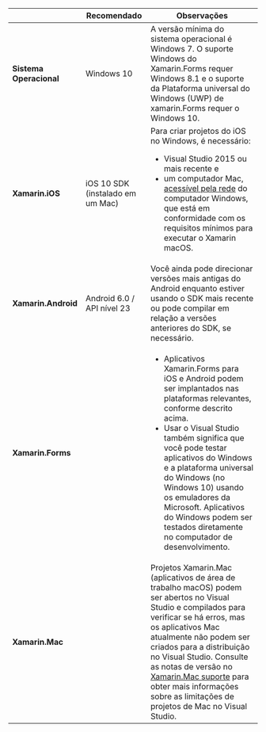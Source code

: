 ||Recomendado|Observações|
|---|---|---|
|**Sistema Operacional**|Windows 10|A versão mínima do sistema operacional é Windows 7. O suporte Windows do Xamarin.Forms requer Windows 8.1 e o suporte da Plataforma universal do Windows (UWP) de xamarin.Forms requer o Windows 10.
|**Xamarin.iOS**|iOS 10 SDK (instalado em um Mac)|Para criar projetos do iOS no Windows, é necessário:<ul><li>Visual Studio 2015 ou mais recente e</li><li>um computador Mac, <a href="~/ios/get-started/installation/windows/connecting-to-mac/index.md">acessível pela rede</a> do computador Windows, que está em conformidade com os requisitos mínimos para executar o Xamarin macOS.</li></ul>|
|**Xamarin.Android**|Android 6.0 / API nível 23|Você ainda pode direcionar versões mais antigas do Android enquanto estiver usando o SDK mais recente ou pode compilar em relação a versões anteriores do SDK, se necessário.|
|**Xamarin.Forms**||<ul><li>Aplicativos Xamarin.Forms para iOS e Android podem ser implantados nas plataformas relevantes, conforme descrito acima.</li><li>Usar o Visual Studio também significa que você pode testar aplicativos do Windows e a plataforma universal do Windows (no Windows 10) usando os emuladores da Microsoft. Aplicativos do Windows podem ser testados diretamente no computador de desenvolvimento.</li></ul>|
|**Xamarin.Mac**||Projetos Xamarin.Mac (aplicativos de área de trabalho macOS) podem ser abertos no Visual Studio e compilados para verificar se há erros, mas os aplicativos Mac atualmente não podem ser criados para a distribuição no Visual Studio. Consulte as notas de versão no <a href="https://developer.xamarin.com/releases/vs/xamarin.vs_4/xamarin.vs_4.2/#Xamarin.Mac_minimum_support.">Xamarin.Mac suporte</a> para obter mais informações sobre as limitações de projetos de Mac no Visual Studio.|

